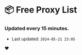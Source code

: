 # :package: Free Proxy List
### Updated every 15 minutes.

- Last updated: `2024-05-21 23:05`

:heart:

